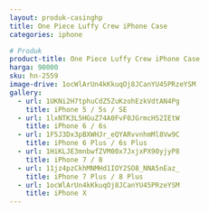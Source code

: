 ```yaml
---
layout: produk-casinghp
title: One Piece Luffy Crew iPhone Case
categories: iphone

# Produk
product-title: One Piece Luffy Crew iPhone Case
harga: 90000
sku: hn-2559
image-drive: 1ocWlArUn4kKkuqOj8JCanYU45PRzeYSM
gallery:
  - url: 1UKNi2H7tphuCdZ5ZuKzohEzkVdtAN4Pg
    title: iPhone 5 / 5s / SE
  - url: 1lxNTK3L5HGuZ74A0FvF0JGrmcHS2IEtW
    title: iPhone 6 / 6s
  - url: 1F5J3Dx3pBXWHJr_eQYARvvnhmMl8Vw9C
    title: iPhone 6 Plus / 6s Plus
  - url: 1HiKLJE3mnbwfZVM00x7JxjxPX90yjyP8
    title: iPhone 7 / 8
  - url: 11jz4pzCkhMNMHd1IOY2SO8_NNA5nEaz_
    title: iPhone 7 Plus / 8 Plus
  - url: 1ocWlArUn4kKkuqOj8JCanYU45PRzeYSM
    title: iPhone X
---
```

